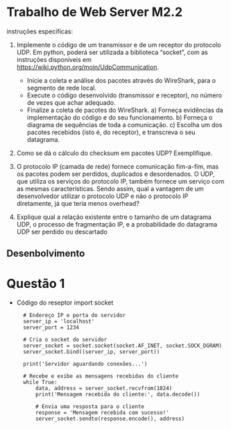 # Trabalho de Web Server M2.2
instruções específicas:
1) Implemente o código de um transmissor e de um receptor do protocolo UDP. Em python, poderá ser utilizada a biblioteca “socket”, com as instruções disponíveis em https://wiki.python.org/moin/UdpCommunication.

    - Inicie a coleta e análise dos pacotes através do WireShark, para o segmento de rede local.
    - Execute o código desenvolvido (transmissor e receptor), no número de vezes que achar adequado.
    - Finalize a coleta de pacotes do WireShark.
    a) Forneça evidências da implementação do código e do seu funcionamento.
    b) Forneça o diagrama de sequências de toda a comunicação.
    c) Escolha um dos pacotes recebidos (isto é, do receptor), e transcreva o seu datagrama.
    
  
2) Como se dá o cálculo do checksum em pacotes UDP? Exemplifique.
3) O protocolo IP (camada de rede) fornece comunicação fim-a-fim, mas os pacotes podem ser 
perdidos, duplicados e desordenados. O UDP, que utiliza os serviços do protocolo IP, também 
fornece um serviço com as mesmas características. Sendo assim, qual a vantagem de um 
desenvolvedor utilizar o protocolo UDP e não o protocolo IP diretamente, já que teria menos 
overhead?
4) Explique qual a relação existente entre o tamanho de um datagrama UDP, o processo de 
fragmentação IP, e a probabilidade do datagrama UDP ser perdido ou descartado

## Desenbolvimento
# Questão 1
- Código do reseptor
                        import socket

        # Endereço IP e porta do servidor
        server_ip = 'localhost'
        server_port = 1234

        # Cria o socket do servidor
        server_socket = socket.socket(socket.AF_INET, socket.SOCK_DGRAM)
        server_socket.bind((server_ip, server_port))

        print('Servidor aguardando conexões...')

        # Recebe e exibe as mensagens recebidas do cliente
        while True:
            data, address = server_socket.recvfrom(1024)
            print('Mensagem recebida do cliente:', data.decode())

            # Envia uma resposta para o cliente
            response = 'Mensagem recebida com sucesso!'
            server_socket.sendto(response.encode(), address)
            

